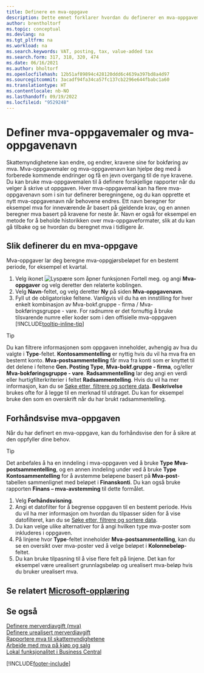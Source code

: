 ```yaml
---
title: Definere en mva-oppgave
description: Dette emnet forklarer hvordan du definerer en mva-oppgavemal og mva-oppgavenavn for å oppfylle krav fra skattemyndighetene.
author: brentholtorf
ms.topic: conceptual
ms.devlang: na
ms.tgt_pltfrm: na
ms.workload: na
ms.search.keywords: VAT, posting, tax, value-added tax
ms.search.form: 317, 318, 320, 474
ms.date: 06/16/2021
ms.author: bholtorf
ms.openlocfilehash: 12b51af89894c428120ddd6c4639a397bd8a4d97
ms.sourcegitcommit: 3acadf94fa34ca57fc137cb2296e644fbabc1a60
ms.translationtype: HT
ms.contentlocale: nb-NO
ms.lasthandoff: 09/19/2022
ms.locfileid: "9529248"
---
```

# <a name="set-up-vat-statement-templates-and-vat-statement-names"></a>Definer mva-oppgavemaler og mva-oppgavenavn

Skattemyndighetene kan endre, og endrer, kravene sine for bokføring av mva. Mva-oppgavemaler og mva-oppgavenavn kan hjelpe deg med å forberede kommende endringer og få en jevn overgang til de nye kravene. Du kan bruke mva-oppgavemalen til å definere forskjellige rapporter når du velger å skrive ut oppgaven. Hver mva-oppgavemal kan ha flere mva-oppgavenavn som i sin tur definerer beregningene, og du kan opprette et nytt mva-oppgavenavn når behovene endres. Ett navn beregner for eksempel mva for inneværende år basert på gjeldende krav, og en annen beregner mva basert på kravene for neste år. Navn er også for eksempel en metode for å beholde historikken over mva-oppgaveformater, slik at du kan gå tilbake og se hvordan du beregnet mva i tidligere år.

## <a name="to-define-a-vat-statement"></a>Slik definerer du en mva-oppgave

Mva-oppgaver lar deg beregne mva-oppgjørsbeløpet for en bestemt periode, for eksempel et kvartal.

1. Velg ikonet ![Lyspære som åpner funksjonen Fortell meg.](media/ui-search/search_small.png "Fortell hva du vil gjøre") og angi **Mva-oppgaver** og velg deretter den relaterte koblingen.  
2. Velg **Navn**-feltet, og velg deretter **Ny** på siden **Mva-oppgavenavn**.
3. Fyll ut de obligatoriske feltene. Vanligvis vil du ha en innstilling for hver enkelt kombinasjon av Mva-bokf.gruppe - firma / Mva-bokføringsgruppe - vare. For radnumre er det fornuftig å bruke tilsvarende numre eller koder som i den offisielle mva-oppgaven [!INCLUDE[tooltip-inline-tip](includes/tooltip-inline-tip_md.md)]  

> [!Tip]
> Du kan filtrere informasjonen som oppgaven inneholder, avhengig av hva du valgte i **Type**-feltet. **Kontosammentelling** er nyttig hvis du vil ha mva fra en bestemt konto.
**Mva-postsammentelling** får mva fra konti som er knyttet til det delene i feltene **Gen. Posting Type**, **Mva-bokf.gruppe - firma**, og/eller **Mva-bokføringsgruppe - vare**. **Radsammentelling** lar deg angi en verdi eller hurtigfilterkriterier i feltet **Radsammentelling**. Hvis du vil ha mer informasjon, kan du se [Søke etter, filtrere og sortere data](ui-enter-criteria-filters.md). **Beskrivelse** brukes ofte for å legge til en merknad til utdraget. Du kan for eksempel bruke den som en overskrift når du har brukt radsammentelling.

## <a name="to-preview-the-vat-statement"></a>Forhåndsvise mva-oppgaven

Når du har definert en mva-oppgave, kan du forhåndsvise den for å sikre at den oppfyller dine behov.
> [!Tip]
> Det anbefales å ha en inndeling i mva-oppgaven ved å bruke **Type** **Mva-postsammentelling**, og en annen inndeling under ved å bruke **Type** **Kontosammentelling** for å avstemme beløpene basert på **Mva-post**-tabellen sammenlignet med beløpet i **Finanskonti**. Du kan også bruke rapporten **Finans – mva-avstemming** til dette formålet.

1. Velg **Forhåndsvisning**.
2. Angi et datofilter for å begrense oppgaven til en bestemt periode. Hvis du vil ha mer informasjon om hvordan du tilpasser siden for å vise datofilteret, kan du se [Søke etter, filtrere og sortere data](ui-enter-criteria-filters.md).
3. Du kan velge ulike alternativer for å angi hvilken type mva-poster som inkluderes i oppgaven.
4. På linjene hvor **Type**-feltet inneholder **Mva-postsammentelling**, kan du se en oversikt over mva-poster ved å velge beløpet i **Kolonnebeløp**-feltet.
5. Du kan bruke tilpasning til å vise flere felt på linjene. Det kan for eksempel være urealisert grunnlagsbeløp og urealisert mva-beløp hvis du bruker urealisert mva.

## <a name="see-related-microsoft-training"></a>Se relatert [Microsoft-opplæring](/training/paths/process-vat-dynamics-365-business-central/)

## <a name="see-also"></a>Se også

[Definere merverdiavgift (mva)](finance-setup-vat.md)  
[Definere urealisert merverdiavgift](finance-setup-unrealized-vat.md)  
[Rapportere mva til skattemyndighetene](finance-how-report-vat.md)  
[Arbeide med mva på kjøp og salg](finance-work-with-vat.md)  
[Lokal funksjonalitet i Business Central](about-localization.md)


[!INCLUDE[footer-include](includes/footer-banner.md)]
